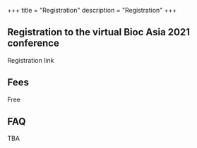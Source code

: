 +++
title = "Registration"
description = "Registration"
+++

## Registration to the virtual Bioc Asia 2021 conference 
<!--
is now open!
-->

Registration link 

## Fees

Free

## FAQ

TBA

<!--
All time is US Eastern Time. All sessions include Q&A time.

| Time                   |               | Track      |               | Name                     |
|:----------------------:|---------------|------------|---------------|--------------------------|
| **Monday, 7/27/2020**  | &nbsp; &nbsp; |            | &nbsp; &nbsp; |                          |
| 8:00 AM                | &nbsp; &nbsp; | Community  | &nbsp; &nbsp; | Open breakfast meeting   |
-->


